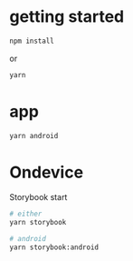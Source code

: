 
# getting started

```sh
npm install
```

or

```sh
yarn 
```

# app


```sh
yarn android
```

# Ondevice    

Storybook start

```sh
# either
yarn storybook

# android
yarn storybook:android
```

